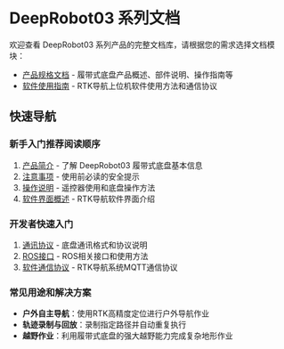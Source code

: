 # DeepRobot03 系列文档

欢迎查看 DeepRobot03 系列产品的完整文档库，请根据您的需求选择文档模块：

- [产品规格文档](./specifications/) - 履带式底盘产品概述、部件说明、操作指南等
- [软件使用指南](./software-guide/) - RTK导航上位机软件使用方法和通信协议

## 快速导航

### 新手入门推荐阅读顺序
1. [产品简介](./specifications/introduction.md) - 了解 DeepRobot03 履带式底盘基本信息
2. [注意事项](./specifications/notice.md) - 使用前必读的安全提示
3. [操作说明](./specifications/operation.md) - 遥控器使用和底盘操作方法
4. [软件界面概述](./software-guide/overview.md) - RTK导航软件界面介绍

### 开发者快速入门  
1. [通讯协议](./specifications/protocol.md) - 底盘通讯格式和协议说明
2. [ROS接口](./specifications/ros.md) - ROS相关接口和使用方法
3. [软件通信协议](./software-guide/protocol.md) - RTK导航系统MQTT通信协议

### 常见用途和解决方案
- **户外自主导航**：使用RTK高精度定位进行户外导航作业
- **轨迹录制与回放**：录制指定路径并自动重复执行
- **越野作业**：利用履带式底盘的强大越野能力完成复杂地形作业

